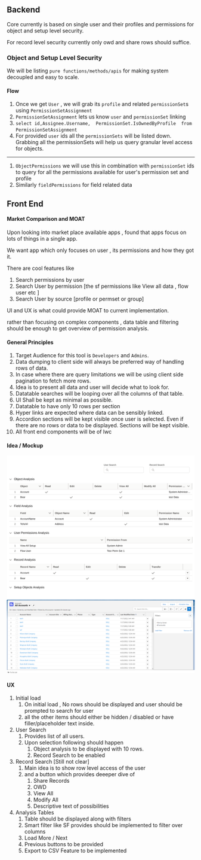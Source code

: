 ## Backend
Core currently is based on single user and their profiles and permissions for object and setup level security.

For record level security currently only owd and share rows should suffice.


### Object and Setup Level Security

We will be listing `pure functions/methods/apis` for making system decoupled and easy to scale. 

#### Flow
1. Once we get `User` , we will grab its `profile` and related `permissionSet`s using `PermissionSetAssignment`
1. `PermissionSetAssignment` lets us know `user` and `permissionSet` linking
1. `select id,Assignee.Username,  PermissionSet.IsOwnedByProfile  from PermissionSetAssignment `
1. For provided `user` ids all the `permissionSets` will be listed down. Grabbing all the permissionSets will help us query granular level access for objects.

---
1. `ObjectPermissions` we will use this in combination with `permissionSet` ids to query for all the permissions available for user's permission set and profile 
1. Similarly `fieldPermissions` for field related data

## Front End

#### Market Comparison and MOAT
Upon looking into market place available apps , found that apps focus on lots of things in a single app.

We want app which only focuses on user , its permissions and how they got it.

There are cool features like 
1. Search permissions by user
1. Search User by permission [the sf permissions like View all data , flow user etc ]
1. Search User by source [profile or permset or group]

UI and UX is what could provide MOAT to current implementation.

rather than focusing on complex components , data table and filtering should be enough to get overview of permission analysis.

#### General Principles 
1. Target Audience for this tool is `Developers` and  `Admins`.
1. Data dumping to client side will always be preferred way of handling rows of data.
1. In case where there are query limitations we will be using client side pagination to fetch more rows.
1. Idea is to present all data and user will decide what to look for. 
1. Datatable searches will be looping over all the columns of that table.
1. UI Shall be kept as minimal as possible.
1. Datatable to have only 10 rows per section
1. Hyper links are expected where data can be sensibly linked.
1. Accordion sections will be kept visible once user is selected. Even if there are no rows or data to be displayed. Sections will be kept visible. 
1. All front end components will be of lwc

#### Idea / Mockup

![Mockup Image](MockupDraft-Two.png)
![Smart Filter ](filterDescription.png)
#### UX

1. Initial load
    1. On initial load , No rows should be displayed and user should be prompted to search for user
    1. all the other items should either be hidden / disabled or have filler/placeholder text inside.
1. User Search
    1. Provides list of all users.
    1. Upon selection following should happen
        1. Object analysis to be displayed with 10 rows.
        1. Record Search to be enabled
1. Record Search [Still not clear]
    1. Main idea is to show row level access of the user 
    1. and a button which provides deeeper dive of 
        1. Share Records
        1. OWD
        1. View All
        1. Modify All
        1. Descriptive text of possibilities
1. Analysis Tables
    1. Table should be displayed along with filters
    1. Smart filter like SF provides should be implemented to filter over columns
    1. Load More / Next
    1. Previous buttons to be provided
    1. Export to CSV Feature to be implemented